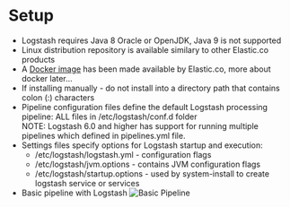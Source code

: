 # Setup #

* Logstash requires Java 8 Oracle or OpenJDK, Java 9 is not supported
* Linux distribution repository is available similary to other Elastic.co products
* A [Docker image](https://www.elastic.co/guide/en/logstash/current/docker.html) has been made available by Elastic.co, more about docker later...
* If installing manually - do not install into a directory path that contains colon (:) characters
* Pipeline configuration files define the default Logstash processing pipeline: ALL files in /etc/logstash/conf.d folder  
NOTE: Logstash 6.0 and higher has support for running multiple pipelines which defined in pipelines.yml file.
* Settings files specify options for Logstash startup and execution:
    * /etc/logstash/logstash.yml - configuration flags
    * /etc/logstash/jvm.options - contains JVM configuration flags
    * /etc/logstash/startup.options - used by system-install to create logstash service or services
* Basic pipeline with Logstash
![Basic Pipeline](../../media/basic_logstash_pipeline.png)
